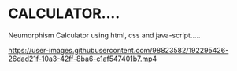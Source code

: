 # CALCULATOR....
Neumorphism Calculator using html, css and java-script.....

https://user-images.githubusercontent.com/98823582/192295426-26dad21f-10a3-42ff-8ba6-c1af547401b7.mp4
